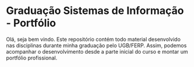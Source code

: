 # Graduação Sistemas de Informação - Portfólio

Olá, seja bem vindo. Este repositório contém todo material desenvolvido nas disciplinas durante minha graduação pelo UGB/FERP. 
Assim, podemos acompanhar o desenvolvimento desde a parte inicial do curso e montar um portfólio profissional. 
